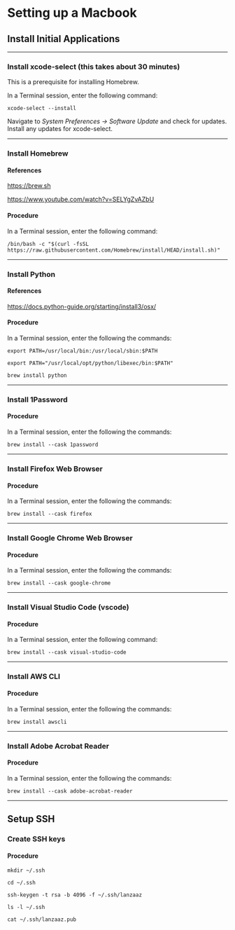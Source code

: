 # Setting up a Macbook

## Install Initial Applications

---

### Install xcode-select (this takes about 30 minutes)
This is a prerequisite for installing Homebrew.

In a Terminal session, enter the following command:
```
xcode-select --install
```
Navigate to *System Preferences -> Software Update* and check for updates. Install any updates for xcode-select.

---

### Install Homebrew
#### References
https://brew.sh

https://www.youtube.com/watch?v=SELYgZvAZbU

#### Procedure
In a Terminal session, enter the following command:
```
/bin/bash -c "$(curl -fsSL https://raw.githubusercontent.com/Homebrew/install/HEAD/install.sh)"
```

---

### Install Python
#### References
https://docs.python-guide.org/starting/install3/osx/

#### Procedure
In a Terminal session, enter the following the commands:
```
export PATH=/usr/local/bin:/usr/local/sbin:$PATH
```
```
export PATH="/usr/local/opt/python/libexec/bin:$PATH"
```
```
brew install python
```

---

### Install 1Password
#### Procedure
In a Terminal session, enter the following the commands:
```
brew install --cask 1password
```

---

### Install Firefox Web Browser
#### Procedure
In a Terminal session, enter the following the commands:
```
brew install --cask firefox
```

---

### Install Google Chrome Web Browser
#### Procedure
In a Terminal session, enter the following the commands:
```
brew install --cask google-chrome
```

---

### Install Visual Studio Code (vscode)
#### Procedure
In a Terminal session, enter the following command:
```
brew install --cask visual-studio-code
```

---

### Install AWS CLI
#### Procedure
In a Terminal session, enter the following the commands:
```
brew install awscli
```

---

### Install Adobe Acrobat Reader
#### Procedure
In a Terminal session, enter the following the commands:
```
brew install --cask adobe-acrobat-reader
```

---

## Setup SSH

### Create SSH keys
#### Procedure
```
mkdir ~/.ssh
```
```
cd ~/.ssh
```
```
ssh-keygen -t rsa -b 4096 -f ~/.ssh/lanzaaz
```
```
ls -l ~/.ssh
```
```
cat ~/.ssh/lanzaaz.pub
```

